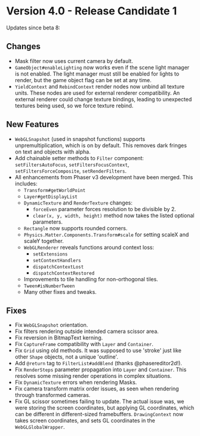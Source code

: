 # Version 4.0 - Release Candidate 1

Updates since beta 8:

## Changes

- Mask filter now uses current camera by default.
- `GameObject#enableLighting` now works even if the scene light manager is not enabled. The light manager must still be enabled for lights to render, but the game object flag can be set at any time.
- `YieldContext` and `RebindContext` render nodes now unbind all texture units. These nodes are used for external renderer compatibility. An external renderer could change texture bindings, leading to unexpected textures being used, so we force texture rebind.

## New Features

- `WebGLSnapshot` (used in snapshot functions) supports unpremultiplication, which is on by default. This removes dark fringes on text and objects with alpha.
- Add chainable setter methods to `Filter` component: `setFiltersAutoFocus`, `setFiltersFocusContext`, `setFiltersForceComposite`, `setRenderFilters`.
- All enhancements from Phaser v3 development have been merged. This includes:
  - `Transform#getWorldPoint`
  - `Layer#getDisplayList`
  - `DynamicTexture` and `RenderTexture` changes:
    - `forceEven` parameter forces resolution to be divisible by 2.
    - `clear(x, y, width, height)` method now takes the listed optional parameters.
  - `Rectangle` now supports rounded corners.
  - `Physics.Matter.Components.Transform#scale` for setting scaleX and scaleY together.
  - `WebGLRenderer` reveals functions around context loss:
    - `setExtensions`
    - `setContextHandlers`
    - `dispatchContextLost`
    - `dispatchContextRestored`
  - Improvements to tile handling for non-orthogonal tiles.
  - `Tween#isNumberTween`
  - Many other fixes and tweaks.

## Fixes

- Fix `WebGLSnapshot` orientation.
- Fix filters rendering outside intended camera scissor area.
- Fix reversion in BitmapText kerning.
- Fix `CaptureFrame` compatibility with `Layer` and `Container`.
- Fix `Grid` using old methods. It was supposed to use 'stroke' just like other `Shape` objects, not a unique 'outline'.
- Add `@return` tag to `FilterList#addBlend` (thanks @phasereditor2d!).
- Fix `RenderSteps` parameter propagation into `Layer` and `Container`. This resolves some missing render operations in complex situations.
- Fix `DynamicTexture` errors when rendering Masks.
- Fix camera transform matrix order issues, as seen when rendering through transformed cameras.
- Fix GL scissor sometimes failing to update. The actual issue was, we were storing the screen coordinates, but applying GL coordinates, which can be different in different-sized framebuffers. `DrawingContext` now takes screen coordinates, and sets GL coordinates in the `WebGLGlobalWrapper`.

